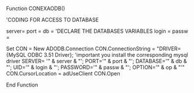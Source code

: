 Function CONEXAODB()

'CODING FOR ACCESS TO DATABASE

server= <your server databse>
port = <port server database>
db = <database>                                             'DECLARE THE DATABASES VARIABLES
login = <login for acess database>
passw = <passworf for acess database>

Set CON = New ADODB.Connection
 CON.ConnectionString = "DRIVER={MySQL ODBC 3.51 Driver};    'important you install the corresponding mysql driver
						SERVER= '" & server & "';
						PORT='" & port & "';
						DATABASE='" & db & "';
						UID='" & login & "';
						PASSWORD='" & passw & "';
						OPTION='" & op & "'"
  CON.CursorLocation = adUseClient
    CON.Open

End Function
